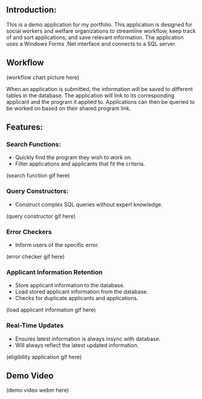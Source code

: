 ## Introduction:

This is a demo application for my portfolio. This application is designed for social workers and welfare organizations to streamline workflow, keep track of and sort applications, and save relevant information. The application uses a Windows Forms .Net interface and connects to a SQL server.

## Workflow

(workflow chart picture here)

When an application is submitted, the information will be saved to different tables in the database. The application will link to its corresponding applicant and the program it applied to. Applications can then be queried to be worked on based on their shared program link. 

## Features:

### Search Functions:
- Quickly find the program they wish to work on.
- Filter applications and applicants that fit the criteria.

(search function gif here)

### Query Constructors:
- Construct complex SQL queries without expert knowledge.

(query constructor gif here)

### Error Checkers
- Inform users of the specific error.

(error checker gif here)

### Applicant Information Retention
- Store applicant information to the database.
- Load stored applicant information from the database.
- Checks for duplicate applicants and applications.

(load applicant information gif here)

### Real-Time Updates
- Ensures latest information is always insync with database.
- Will always reflect the latest updated information.

(eligibility application gif here)

## Demo Video

(demo video webm here)









